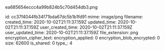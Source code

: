 ea685654eccc4a99b824b5c70d454db3.png

id: cc37f4044fb34f71bda67dc5b1b1fd91
mime: image/png
filename: 
created_time: 2020-10-02T21:11:37.159Z
updated_time: 2020-10-02T21:11:37.159Z
user_created_time: 2020-10-02T21:11:37.159Z
user_updated_time: 2020-10-02T21:11:37.159Z
file_extension: png
encryption_cipher_text: 
encryption_applied: 0
encryption_blob_encrypted: 0
size: 62600
is_shared: 0
type_: 4